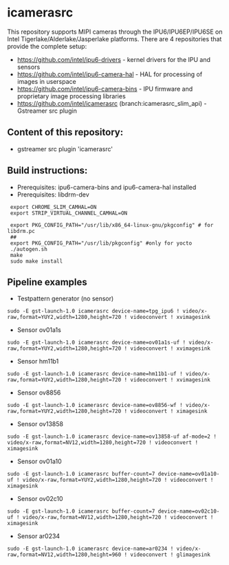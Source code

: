 # icamerasrc

This repository supports MIPI cameras through the IPU6/IPU6EP/IPU6SE on Intel Tigerlake/Alderlake/Jasperlake platforms. There are 4 repositories that provide the complete setup:

* https://github.com/intel/ipu6-drivers - kernel drivers for the IPU and sensors
* https://github.com/intel/ipu6-camera-hal - HAL for processing of images in userspace
* https://github.com/intel/ipu6-camera-bins - IPU firmware and proprietary image processing libraries
* https://github.com/intel/icamerasrc (branch:icamerasrc_slim_api) - Gstreamer src plugin

## Content of this repository:
* gstreamer src plugin 'icamerasrc'

## Build instructions:
* Prerequisites: ipu6-camera-bins and ipu6-camera-hal installed 
* Prerequisites: libdrm-dev

```
 export CHROME_SLIM_CAMHAL=ON
 export STRIP_VIRTUAL_CHANNEL_CAMHAL=ON

 export PKG_CONFIG_PATH="/usr/lib/x86_64-linux-gnu/pkgconfig" # for libdrm.pc
 ##
 export PKG_CONFIG_PATH="/usr/lib/pkgconfig" #only for yocto
 ./autogen.sh 
 make
 sudo make install
```
 
## Pipeline examples
* Testpattern generator (no sensor)
```
sudo -E gst-launch-1.0 icamerasrc device-name=tpg_ipu6 ! video/x-raw,format=YUY2,width=1280,height=720 ! videoconvert ! xvimagesink
```

* Sensor ov01a1s
```
sudo -E gst-launch-1.0 icamerasrc device-name=ov01a1s-uf ! video/x-raw,format=YUY2,width=1280,height=720 ! videoconvert ! xvimagesink
```

* Sensor hm11b1
```
sudo -E gst-launch-1.0 icamerasrc device-name=hm11b1-uf ! video/x-raw,format=YUY2,width=1280,height=720 ! videoconvert ! xvimagesink
```

* Sensor ov8856
```
sudo -E gst-launch-1.0 icamerasrc device-name=ov8856-wf ! video/x-raw,format=YUY2,width=1280,height=720 ! videoconvert ! ximagesink
```
* Sensor ov13858
```
sudo -E gst-launch-1.0 icamerasrc device-name=ov13858-uf af-mode=2 ! video/x-raw,format=NV12,width=1280,height=720 ! videoconvert ! ximagesink
```

* Sensor ov01a10
```
sudo -E gst-launch-1.0 icamerasrc buffer-count=7 device-name=ov01a10-uf ! video/x-raw,format=YUY2,width=1280,height=720 ! videoconvert ! ximagesink
```

* Sensor ov02c10
```
sudo -E gst-launch-1.0 icamerasrc buffer-count=7 device-name=ov02c10-uf ! video/x-raw,format=NV12,width=1280,height=720 ! videoconvert ! ximagesink
```

* Sensor ar0234
```
sudo -E gst-launch-1.0 icamerasrc device-name=ar0234 ! video/x-raw,format=NV12,width=1280,height=960 ! videoconvert ! glimagesink
```
